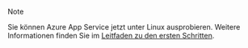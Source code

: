 > [!NOTE]
> Sie können Azure App Service jetzt unter Linux ausprobieren. Weitere Informationen finden Sie im [Leitfaden zu den ersten Schritten](../articles/app-service/containers/app-service-linux-intro.md).
> 
> 

